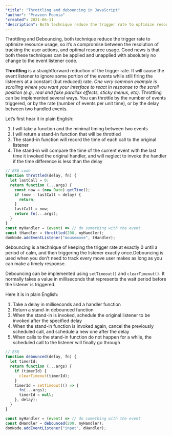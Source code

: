 ```yaml
---
"title": "Throttling and debouncing in JavaScript"
"author": "Praveen Poonia"
"created": 2021-06-11
"description": Both technique reduce the trigger rate to optimize resource usage, so it’s a compromise between the resolution of tracking the user actions, and optimal resource usage.
---
```



Throttling and Debouncing, both technique reduce the trigger rate to optimize resource usage, so it’s a compromise between the resolution of tracking the user actions, and optimal resource usage. Good news is that both these techniques can be applied and unapplied with absolutely no change to the event listener code.

**Throttling** is a straightforward reduction of the trigger rate. It will cause the event listener to ignore some portion of the events while still firing the listeners at a constant (but reduced) rate. *One very common example is scrolling where you want your interface to react in response to the scroll position (e.g., real and fake parallax effects, sticky menus, etc).* Throttling can be implemented several ways. You can throttle by the number of events triggered, or by the rate (number of events per unit time), or by the delay between two handled events.

Let’s first hear it in plain English:

1. I will take a function and the minimal timing between two events
2. I will return a stand-in function that will be throttled
3. The stand-in function will record the time of each call to the original listener
4. The stand-in will compare the time of the current event with the last time it invoked the original handler, and will neglect to invoke the handler if the time difference is less than the delay

```jsx
// ES6 code
function throttled(delay, fn) {
  let lastCall = 0;
  return function (...args) {
    const now = (new Date).getTime();
    if (now - lastCall < delay) {
      return;
    }
    lastCall = now;
    return fn(...args);
  }
}
const myHandler = (event) => // do something with the event
const tHandler = throttled(200, myHandler);
domNode.addEventListener("mousemove", tHandler);
```

debouncing is a technique of keeping the trigger rate at exactly 0 until a period of calm, and then triggering the listener exactly once.Debouncing is used when you don’t need to track every move user makes as long as you can make a timely response.

Debouncing can be implemented using `setTimeout()` and `clearTimeout()`. It normally takes a value in milliseconds that represents the wait period before the listener is triggered.

Here it is in plain English:

1. Take a delay in milliseconds and a handler function
2. Return a stand-in debounced function
3. When the stand-in is invoked, schedule the original listener to be invoked after the specified delay
4. When the stand-in function is invoked again, cancel the previously scheduled call, and schedule a new one after the delay
5. When calls to the stand-in function do not happen for a while, the scheduled call to the listener will finally go through

```jsx
// ES6
function debounced(delay, fn) {
  let timerId;
  return function (...args) {
    if (timerId) {
      clearTimeout(timerId);
    }
    timerId = setTimeout(() => {
      fn(...args);
      timerId = null;
    }, delay);
  }
}

const myHandler = (event) => // do something with the event
const dHandler = debounced(200, myHandler);
domNode.addEventListener("input", dHandler);
```